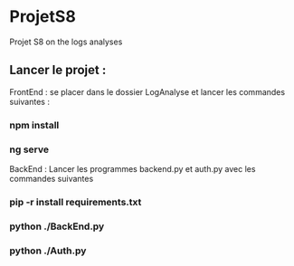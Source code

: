# ProjetS8
Projet S8 on the logs analyses

## Lancer le projet :
FrontEnd : se placer dans le dossier LogAnalyse et lancer les commandes suivantes :

### npm install
### ng serve

BackEnd :
Lancer les programmes backend.py et auth.py avec les commandes suivantes

### pip -r install requirements.txt
### python ./BackEnd.py
### python ./Auth.py
